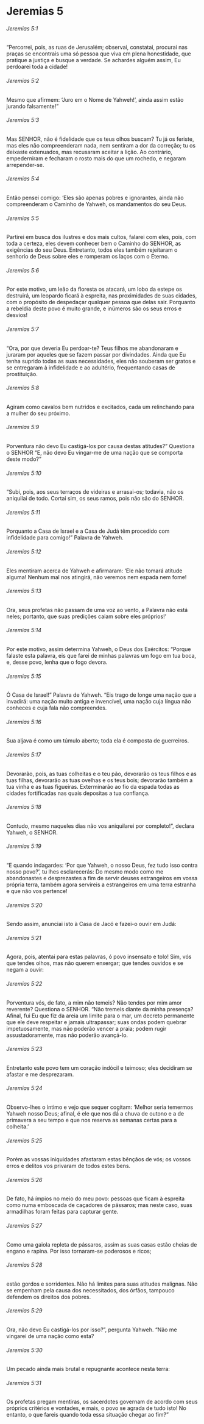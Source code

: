 # Jeremias 5

###### Jeremias 5:1

“Percorrei, pois, as ruas de Jerusalém; observai, constatai, procurai nas praças se encontrais uma só pessoa que viva em plena honestidade, que pratique a justiça e busque a verdade. Se achardes alguém assim, Eu perdoarei toda a cidade!

###### Jeremias 5:2

Mesmo que afirmem: ‘Juro em o Nome de Yahweh!’, ainda assim estão jurando falsamente!”

###### Jeremias 5:3

Mas SENHOR, não é fidelidade que os teus olhos buscam? Tu já os feriste, mas eles não compreenderam nada, nem sentiram a dor da correção; tu os deixaste extenuados, mas recusaram aceitar a lição. Ao contrário, empederniram e fecharam o rosto mais do que um rochedo, e negaram arrepender-se.

###### Jeremias 5:4

Então pensei comigo: ‘Eles são apenas pobres e ignorantes, ainda não compreenderam o Caminho de Yahweh, os mandamentos do seu Deus.

###### Jeremias 5:5

Partirei em busca dos ilustres e dos mais cultos, falarei com eles, pois, com toda a certeza, eles devem conhecer bem o Caminho do SENHOR, as exigências do seu Deus. Entretanto, todos eles também rejeitaram o senhorio de Deus sobre eles e romperam os laços com o Eterno.

###### Jeremias 5:6

Por este motivo, um leão da floresta os atacará, um lobo da estepe os destruirá, um leopardo ficará à espreita, nas proximidades de suas cidades, com o propósito de despedaçar qualquer pessoa que delas sair. Porquanto a rebeldia deste povo é muito grande, e inúmeros são os seus erros e desvios!

###### Jeremias 5:7

“Ora, por que deveria Eu perdoar-te? Teus filhos me abandonaram e juraram por aqueles que se fazem passar por divindades. Ainda que Eu tenha suprido todas as suas necessidades, eles não souberam ser gratos e se entregaram à infidelidade e ao adultério, frequentando casas de prostituição.

###### Jeremias 5:8

Agiram como cavalos bem nutridos e excitados, cada um relinchando para a mulher do seu próximo.

###### Jeremias 5:9

Porventura não devo Eu castigá-los por causa destas atitudes?” Questiona o SENHOR “E, não devo Eu vingar-me de uma nação que se comporta deste modo?”

###### Jeremias 5:10

“Subi, pois, aos seus terraços de videiras e arrasai-os; todavia, não os aniquilai de todo. Cortai sim, os seus ramos, pois não são do SENHOR.

###### Jeremias 5:11

Porquanto a Casa de Israel e a Casa de Judá têm procedido com infidelidade para comigo!” Palavra de Yahweh.

###### Jeremias 5:12

Eles mentiram acerca de Yahweh e afirmaram: ‘Ele não tomará atitude alguma! Nenhum mal nos atingirá, não veremos nem espada nem fome!

###### Jeremias 5:13

Ora, seus profetas não passam de uma voz ao vento, a Palavra não está neles; portanto, que suas predições caiam sobre eles próprios!’

###### Jeremias 5:14

Por este motivo, assim determina Yahweh, o Deus dos Exércitos: “Porque falaste esta palavra, eis que farei de minhas palavras um fogo em tua boca, e, desse povo, lenha que o fogo devora.

###### Jeremias 5:15

Ó Casa de Israel!” Palavra de Yahweh. “Eis trago de longe uma nação que a invadirá: uma nação muito antiga e invencível, uma nação cuja língua não conheces e cuja fala não compreendes.

###### Jeremias 5:16

Sua aljava é como um túmulo aberto; toda ela é composta de guerreiros.

###### Jeremias 5:17

Devorarão, pois, as tuas colheitas e o teu pão, devorarão os teus filhos e as tuas filhas, devorarão as tuas ovelhas e os teus bois; devorarão também a tua vinha e as tuas figueiras. Exterminarão ao fio da espada todas as cidades fortificadas nas quais depositas a tua confiança.

###### Jeremias 5:18

Contudo, mesmo naqueles dias não vos aniquilarei por completo!”, declara Yahweh, o SENHOR.

###### Jeremias 5:19

“E quando indagardes: ‘Por que Yahweh, o nosso Deus, fez tudo isso contra nosso povo?’, tu lhes esclarecerás: Do mesmo modo como me abandonastes e desprezastes a fim de servir deuses estrangeiros em vossa própria terra, também agora servireis a estrangeiros em uma terra estranha e que não vos pertence!

###### Jeremias 5:20

Sendo assim, anunciai isto à Casa de Jacó e fazei-o ouvir em Judá:

###### Jeremias 5:21

Agora, pois, atentai para estas palavras, ó povo insensato e tolo! Sim, vós que tendes olhos, mas não querem enxergar; que tendes ouvidos e se negam a ouvir:

###### Jeremias 5:22

Porventura vós, de fato, a mim não temeis? Não tendes por mim amor reverente? Questiona o SENHOR. “Não tremeis diante da minha presença? Afinal, fui Eu que fiz da areia um limite para o mar, um decreto permanente que ele deve respeitar e jamais ultrapassar; suas ondas podem quebrar impetuosamente, mas não poderão vencer a praia; podem rugir assustadoramente, mas não poderão avançá-lo.

###### Jeremias 5:23

Entretanto este povo tem um coração indócil e teimoso; eles decidiram se afastar e me desprezaram.

###### Jeremias 5:24

Observo-lhes o íntimo e vejo que sequer cogitam: ‘Melhor seria temermos Yahweh nosso Deus; afinal, é ele que nos dá a chuva de outono e a de primavera a seu tempo e que nos reserva as semanas certas para a colheita.’

###### Jeremias 5:25

Porém as vossas iniquidades afastaram estas bênçãos de vós; os vossos erros e delitos vos privaram de todos estes bens.

###### Jeremias 5:26

De fato, há ímpios no meio do meu povo: pessoas que ficam à espreita como numa emboscada de caçadores de pássaros; mas neste caso, suas armadilhas foram feitas para capturar gente.

###### Jeremias 5:27

Como uma gaiola repleta de pássaros, assim as suas casas estão cheias de engano e rapina. Por isso tornaram-se poderosos e ricos;

###### Jeremias 5:28

estão gordos e sorridentes. Não há limites para suas atitudes malignas. Não se empenham pela causa dos necessitados, dos órfãos, tampouco defendem os direitos dos pobres.

###### Jeremias 5:29

Ora, não devo Eu castigá-los por isso?”, pergunta Yahweh. “Não me vingarei de uma nação como esta?

###### Jeremias 5:30

Um pecado ainda mais brutal e repugnante acontece nesta terra:

###### Jeremias 5:31

Os profetas pregam mentiras, os sacerdotes governam de acordo com seus próprios critérios e vontades, e mais, o povo se agrada de tudo isto! No entanto, o que fareis quando toda essa situação chegar ao fim?”

